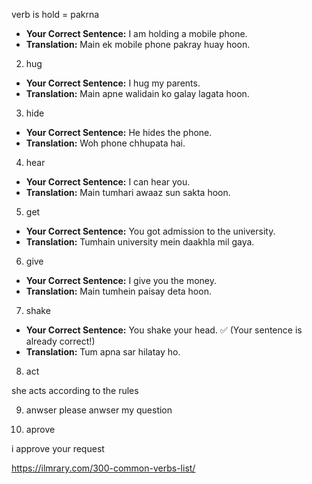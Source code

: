 verb is hold = pakrna 
- **Your Correct Sentence:** I am holding a mobile phone.  
- **Translation:** Main ek mobile phone pakray huay hoon.

2. hug 

- **Your Correct Sentence:** I hug my parents.  
- **Translation:** Main apne walidain ko galay lagata hoon.

3. hide 

- **Your Correct Sentence:** He hides the phone.  
- **Translation:** Woh phone chhupata hai.

4. hear 

- **Your Correct Sentence:** I can hear you.  
- **Translation:** Main tumhari awaaz sun sakta hoon.

5. get 
- **Your Correct Sentence:** You got admission to the university.  
- **Translation:** Tumhain university mein daakhla mil gaya.

6. give 

- **Your Correct Sentence:** I give you the money.  
- **Translation:** Main tumhein paisay deta hoon. 

7. shake 

- **Your Correct Sentence:** You shake your head. ✅ (Your sentence is already correct!)  
- **Translation:** Tum apna sar hilatay ho.
8. act 

she acts according to the rules

9. anwser 
please anwser my question

10. aprove

i approve your request 




https://ilmrary.com/300-common-verbs-list/

